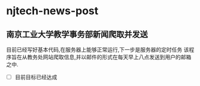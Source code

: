 # njtech-news-post
南京工业大学教学事务部新闻爬取并发送
---
目前已经写好基本代码,在服务器上能够正常运行,下一步是服务器的定时任务
该程序旨在从教务处网站爬取信息,并以邮件的形式在每天早上八点发送到用户的邮箱之中.
- [ ] 目前目标已经达成

